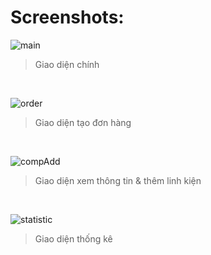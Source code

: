 # Screenshots:

![main](https://user-images.githubusercontent.com/78833363/144059643-6896d62a-2b00-4d14-826f-c79a88c1bc8e.png)
> Giao diện chính </br>

</br>

![order](https://user-images.githubusercontent.com/78833363/144059749-b2edfa9e-b0e9-43d4-9274-7661c7d1b85f.png)
> Giao diện tạo đơn hàng </br>

</br>

![compAdd](https://user-images.githubusercontent.com/78833363/144059974-8752dffb-fe42-42bd-84b7-fdbcba1e008f.png)
> Giao diện xem thông tin & thêm linh kiện </br>

</br>

![statistic](https://user-images.githubusercontent.com/78833363/144060138-0d3d578a-27f4-482b-a1b9-0159b8407bcd.png)
> Giao diện thống kê
